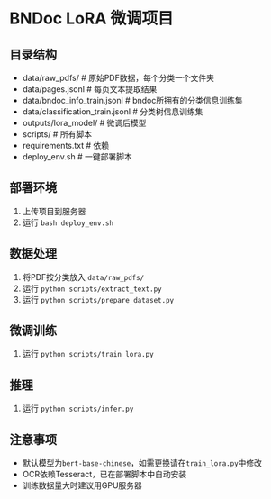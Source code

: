 # BNDoc LoRA 微调项目

## 目录结构
- data/raw_pdfs/         # 原始PDF数据，每个分类一个文件夹
- data/pages.jsonl       # 每页文本提取结果
- data/bndoc_info_train.jsonl         # bndoc所拥有的分类信息训练集
- data/classification_train.jsonl       # 分类树信息训练集
- outputs/lora_model/    # 微调后模型
- scripts/               # 所有脚本
- requirements.txt       # 依赖
- deploy_env.sh          # 一键部署脚本

## 部署环境
1. 上传项目到服务器
2. 运行 `bash deploy_env.sh`

## 数据处理
1. 将PDF按分类放入 `data/raw_pdfs/`
2. 运行 `python scripts/extract_text.py`
3. 运行 `python scripts/prepare_dataset.py`

## 微调训练
1. 运行 `python scripts/train_lora.py`

## 推理
1. 运行 `python scripts/infer.py`

## 注意事项
- 默认模型为`bert-base-chinese`，如需更换请在`train_lora.py`中修改
- OCR依赖Tesseract，已在部署脚本中自动安装
- 训练数据量大时建议用GPU服务器 